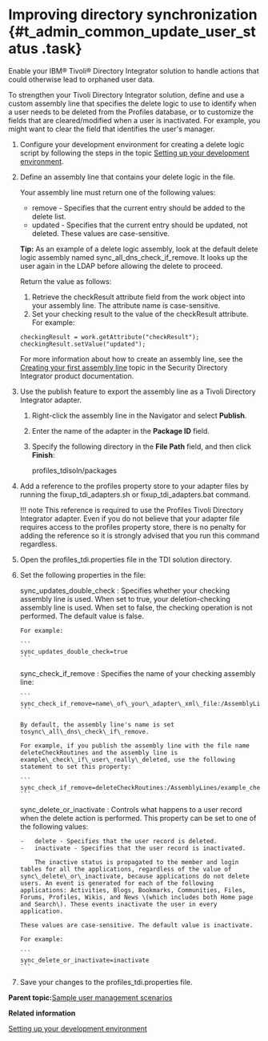 # Improving directory synchronization {#t_admin_common_update_user_status .task}

Enable your IBM® Tivoli® Directory Integrator solution to handle actions that could otherwise lead to orphaned user data.

To strengthen your Tivoli Directory Integrator solution, define and use a custom assembly line that specifies the delete logic to use to identify when a user needs to be deleted from the Profiles database, or to customize the fields that are cleared/modified when a user is inactivated. For example, you might want to clear the field that identifies the user's manager.

1.  Configure your development environment for creating a delete logic script by following the steps in the topic [Setting up your development environment](t_admin_profiles_config_tdi_dev_environment.md#).

2.  Define an assembly line that contains your delete logic in the file.

    Your assembly line must return one of the following values:

    -   remove - Specifies that the current entry should be added to the delete list.
    -   updated - Specifies that the current entry should be updated, not deleted.
    These values are case-sensitive.

    **Tip:** As an example of a delete logic assembly, look at the default delete logic assembly named sync\_all\_dns\_check\_if\_remove. It looks up the user again in the LDAP before allowing the delete to proceed.

    Return the value as follows:

    1.  Retrieve the checkResult attribute field from the work object into your assembly line. The attribute name is case-sensitive.
    2.  Set your checking result to the value of the checkResult attribute.
    For example:

    ```
    checkingResult = work.getAttribute("checkResult");
    checkingResult.setValue("updated");
    ```

    For more information about how to create an assembly line, see the [Creating your first assembly line](https://www.ibm.com/docs/sdi/7.2.0?topic=integrator-creating-your-first-assemblyline) topic in the Security Directory Integrator product documentation.

3.  Use the publish feature to export the assembly line as a Tivoli Directory Integrator adapter.

    1.  Right-click the assembly line in the Navigator and select **Publish**.

    2.  Enter the name of the adapter in the **Package ID** field.

    3.  Specify the following directory in the **File Path** field, and then click **Finish**:

        profiles\_tdisoln/packages

4.  Add a reference to the profiles property store to your adapter files by running the fixup\_tdi\_adapters.sh or fixup\_tdi\_adapters.bat command.

    !!! note
    This reference is required to use the Profiles Tivoli Directory Integrator adapter. Even if you do not believe that your adapter file requires access to the profiles property store, there is no penalty for adding the reference so it is strongly advised that you run this command regardless.

5.  Open the profiles\_tdi.properties file in the TDI solution directory.

6.  Set the following properties in the file:

    sync\_updates\_double\_check
    :   Specifies whether your checking assembly line is used. When set to true, your deletion-checking assembly line is used. When set to false, the checking operation is not performed. The default value is false.

        For example:

        ```
        sync_updates_double_check=true
        ```

    sync\_check\_if\_remove
    :   Specifies the name of your checking assembly line:

        ```
        sync_check_if_remove=name\_of\_your\_adapter\_xml\_file:/AssemblyLines/name\_of\_your\_assemblyline
        ```

        By default, the assembly line's name is set tosync\_all\_dns\_check\_if\_remove.

        For example, if you publish the assembly line with the file name deleteCheckRoutines and the assembly line is example\_check\_if\_user\_really\_deleted, use the following statement to set this property:

        ```
        sync_check_if_remove=deleteCheckRoutines:/AssemblyLines/example_check_if_user_really_deleted
        ```

    sync\_delete\_or\_inactivate
    :   Controls what happens to a user record when the delete action is performed. This property can be set to one of the following values:

        -   delete - Specifies that the user record is deleted.
        -   inactivate - Specifies that the user record is inactivated.

            The inactive status is propagated to the member and login tables for all the applications, regardless of the value of sync\_delete\_or\_inactivate, because applications do not delete users. An event is generated for each of the following applications: Activities, Blogs, Bookmarks, Communities, Files, Forums, Profiles, Wikis, and News \(which includes both Home page and Search\). These events inactivate the user in every application.

        These values are case-sensitive. The default value is inactivate.

        For example:

        ```
        sync_delete_or_inactivate=inactivate
        ```

7.  Save your changes to the profiles\_tdi.properties file.


**Parent topic:**[Sample user management scenarios](../admin/c_admin_common_managing_user_scenarios.md)

**Related information**  


[Setting up your development environment](../admin/t_admin_profiles_config_tdi_dev_environment.md)

